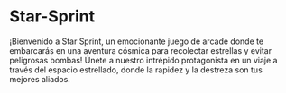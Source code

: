 # Star-Sprint
¡Bienvenido a Star Sprint, un emocionante juego de arcade donde te embarcarás en una aventura cósmica para recolectar estrellas y evitar peligrosas bombas! Únete a nuestro intrépido protagonista en un viaje a través del espacio estrellado, donde la rapidez y la destreza son tus mejores aliados.

